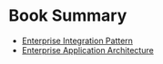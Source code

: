 # Book Summary

- [Enterprise Integration Pattern](enterprise-integration-patterns.md)
- [Enterprise Application Architecture](enterprise-application-architecture.md)
